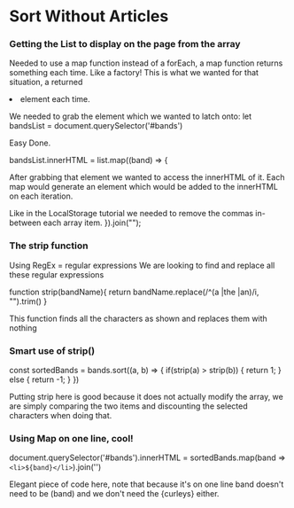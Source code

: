 # Sort Without Articles



### Getting the List to display on the page from the array

Needed to use a map function instead of a forEach, a map function returns something each time.  Like a factory!
This is what we wanted for that situation, a returned <li> element each time.

We needed to grab the element which we wanted to latch onto:
let bandsList = document.querySelector('#bands')

Easy Done.

bandsList.innerHTML = list.map((band) => {

After grabbing that element we wanted to access the innerHTML of it.
Each map would generate an element which would be added to the innerHTML on each iteration.

Like in the LocalStorage tutorial we needed to remove the commas in-between each array item.
}).join("");

### The strip function

Using RegEx = regular expressions
We are looking to find and replace all these regular expressions

function strip(bandName){
  return bandName.replace(/^(a |the |an)/i, "").trim()
}

This function finds all the characters as shown and replaces them with nothing

### Smart use of strip()

const sortedBands = bands.sort((a, b) => {
  if(strip(a) > strip(b)) {
    return 1;
  } else {
    return -1;
  }
})

Putting strip here is good because it does not actually modify the array, we are simply comparing the two items and discounting the selected characters when doing that.


### Using Map on one line, cool!

document.querySelector('#bands').innerHTML = sortedBands.map(band => `<li>${band}</li>`).join('')

Elegant piece of code here, note that because it's on one line band doesn't need to be (band) and we don't need the {curleys} either.
